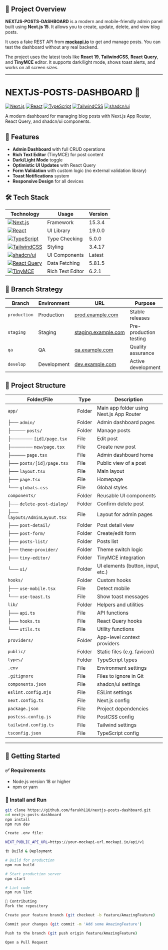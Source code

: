 ## 📘 Project Overview

**NEXTJS-POSTS-DASHBOARD** is a modern and mobile-friendly admin panel built using **Next.js 15**. It allows you to create, update, delete, and view blog posts.

It uses a fake REST API from **[mockapi.io](https://mockapi.io/)** to get and manage posts. You can test the dashboard without any real backend.

The project uses the latest tools like **React 19**, **TailwindCSS**, **React Query**, and **TinyMCE** editor. It supports dark/light mode, shows toast alerts, and works on all screen sizes.

---

# NEXTJS-POSTS-DASHBOARD 🚀

[![Next.js](https://img.shields.io/badge/Next.js-15.3.4-000000?logo=next.js)](https://nextjs.org/)
[![React](https://img.shields.io/badge/React-19.0.0-61DAFB?logo=react)](https://react.dev/)
[![TypeScript](https://img.shields.io/badge/TypeScript-5.0.0-3178C6?logo=typescript)](https://www.typescriptlang.org/)
[![TailwindCSS](https://img.shields.io/badge/TailwindCSS-3.4.17-06B6D4?logo=tailwindcss)](https://tailwindcss.com/)
[![shadcn/ui](https://img.shields.io/badge/shadcn/ui-0.0.0-000000?logo=radix)](https://ui.shadcn.com/)

A modern dashboard for managing blog posts with Next.js App Router, React Query, and shadcn/ui components.

## 🌟 Features

- **Admin Dashboard** with full CRUD operations
- **Rich Text Editor** (TinyMCE) for post content
- **Dark/Light Mode** toggle
- **Optimistic UI Updates** with React Query
- **Form Validation** with custom logic (no external validation library)
- **Toast Notifications** system
- **Responsive Design** for all devices

## 🛠 Tech Stack

| Technology | Usage | Version |
|------------|-------|---------|
| [![Next.js](https://img.shields.io/badge/-Next.js-000000?logo=next.js)](https://nextjs.org/) | Framework | 15.3.4 |
| [![React](https://img.shields.io/badge/-React-61DAFB?logo=react)](https://react.dev/) | UI Library | 19.0.0 |
| [![TypeScript](https://img.shields.io/badge/-TypeScript-3178C6?logo=typescript)](https://www.typescriptlang.org/) | Type Checking | 5.0.0 |
| [![TailwindCSS](https://img.shields.io/badge/-TailwindCSS-06B6D4?logo=tailwindcss)](https://tailwindcss.com/) | Styling | 3.4.17 |
| [![shadcn/ui](https://img.shields.io/badge/-shadcn/ui-000000?logo=radix)](https://ui.shadcn.com/) | UI Components | Latest |
| [![React Query](https://img.shields.io/badge/-React_Query-FF4154?logo=reactquery)](https://tanstack.com/query) | Data Fetching | 5.81.5 |
| [![TinyMCE](https://img.shields.io/badge/-TinyMCE-2299DD?logo=tinymce)](https://www.tiny.cloud/) | Rich Text Editor | 6.2.1 |

## 🌿 Branch Strategy

| Branch | Environment | URL | Purpose |
|--------|-------------|-----|---------|
| `production` | Production | [prod.example.com](https://prod.example.com) | Stable releases |
| `staging` | Staging | [staging.example.com](https://staging.example.com) | Pre-production testing |
| `qa` | QA | [qa.example.com](https://qa.example.com) | Quality assurance |
| `develop` | Development | [dev.example.com](https://dev.example.com) | Active development |

## 📂 Project Structure

| Folder/File | Type | Description |
|-------------|------|-------------|
| `app/` | Folder | Main app folder using Next.js App Router |
| ├── `admin/` | Folder | Admin dashboard pages |
| ├──── `posts/` | Folder | Manage posts |
| ├────── `[id]/page.tsx` | File | Edit post |
| ├────── `new/page.tsx` | File | Create new post |
| ├──── `page.tsx` | File | Admin dashboard home |
| ├── `posts/[id]/page.tsx` | File | Public view of a post |
| ├── `layout.tsx` | File | Main layout |
| ├── `page.tsx` | File | Homepage |
| └── `globals.css` | File | Global styles |
| `components/` | Folder | Reusable UI components |
| ├── `delete-post-dialog/` | Folder | Confirm delete post |
| ├── `layouts/AdminLayout.tsx` | File | Layout for admin pages |
| ├── `post-detail/` | Folder | Post detail view |
| ├── `post-form/` | Folder | Create/edit form |
| ├── `posts-list/` | Folder | Posts list |
| ├── `theme-provider/` | Folder | Theme switch logic |
| ├── `tiny-editor/` | Folder | TinyMCE integration |
| └── `ui/` | Folder | UI elements (button, input, etc.) |
| `hooks/` | Folder | Custom hooks |
| ├── `use-mobile.tsx` | File | Detect mobile |
| └── `use-toast.ts` | File | Show toast messages |
| `lib/` | Folder | Helpers and utilities |
| ├── `api.ts` | File | API functions |
| ├── `hooks.ts` | File | React Query hooks |
| └── `utils.ts` | File | Utility functions |
| `providers/` | Folder | App-level context providers |
| `public/` | Folder | Static files (e.g. favicon) |
| `types/` | Folder | TypeScript types |
| `.env` | File | Environment settings |
| `.gitignore` | File | Files to ignore in Git |
| `components.json` | File | shadcn/ui settings |
| `eslint.config.mjs` | File | ESLint settings |
| `next.config.ts` | File | Next.js config |
| `package.json` | File | Project dependencies |
| `postcss.config.js` | File | PostCSS config |
| `tailwind.config.ts` | File | Tailwind settings |
| `tsconfig.json` | File | TypeScript config |

---

## 🚀 Getting Started

### ✅ Requirements

- Node.js version 18 or higher
- npm or yarn

### 🔧 Install and Run

```bash
git clone https://github.com/farukh110/nextjs-posts-dashboard.git
cd nextjs-posts-dashboard
npm install
npm run dev

Create .env file:

NEXT_PUBLIC_API_URL=https://your-mockapi-url.mockapi.io/api/v1

🏗 Build & Deployment

# Build for production
npm run build

# Start production server
npm start

# Lint code
npm run lint

🤝 Contributing
Fork the repository

Create your feature branch (git checkout -b feature/AmazingFeature)

Commit your changes (git commit -m 'Add some AmazingFeature')

Push to the branch (git push origin feature/AmazingFeature)

Open a Pull Request